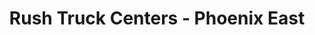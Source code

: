 ---
title: "Rush Truck Centers - Phoenix East"
url: /mesa/rush-truck-centers-phoenix-east/
shop: Autowerkstatt
---